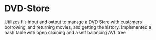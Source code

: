 # DVD-Store
Utilizes file input and output to manage a DVD Store with customers borrowing, and returning movies, and getting the history. Implemented a hash table with open chaining and a self balancing AVL tree
